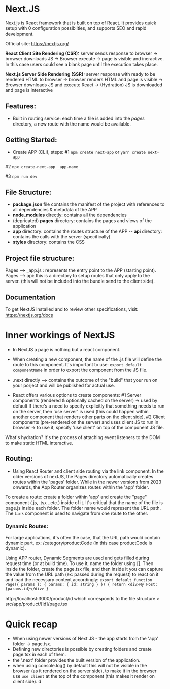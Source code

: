 # Next.JS

Next.js is React framework that is built on top of React. It provides quick setup with 0 configuration possiblities, and supports SEO and rapid development.

Official site: https://nextjs.org/

**React Client Site Rendering (CSR):**
server sends response to browser -> browser downloads JS -> Browser execute -> page is visible and ineractive. In this case users could see a blank page until the execution takes place.

**Next.js Server Side Rendering (SSR):**
server response with ready to be rendered HTML to browser -> browser renders HTML and page is visible -> Browser downloads JS and execute React -> (Hydration) JS is downloaded and page is interactive

## Features:
- Built in routing service: each time a file is added into the _pages_ directory, a new route with the name would be available.

## Getting Started:
- Create APP (CLI), steps:
#1
`npm create next-app`
or
`yarn create next-app`

#2 `npx create-next-app _app-name_`

#3 `npm run dev` 


## File Structure:
- **package.json** file contains the manifest of the project with references to all dependencies & metadata of the APP
- **node_modules** directly: contains all the dependencies
- (depricated) **pages** directory: contains the pages and views of the application 
- **app** directory: contains the routes structure of the APP 
-- **api** directory: contains the calls with the server (specifically)
- **styles** directory: contains the CSS

## Project file structure:
<!-- Below is not the latest concepts, as NextJS have a new concept of "app" which replaces pages-->
Pages --> _app.js : represents the entry point to the APP (starting point). 
Pages --> api: this is a directory to setup routes that only apply to the server. (this will not be included into the bundle send to the client side).

## Documentation
To get NextJS installed and to review other specifications, visit: https://nextjs.org/docs

# Inner workings of NextJS
- In NextJS a page is nothing but a react component.
- When creating a new component, the name of the .js file will define the route to this component.
It's important to use: 
`export default componentName`
in order to export the component from the JS file.

- .next directly --> contains the outcome of the "build" that your run on your porject and will be published for actual use.

- React offers various options to create components:
#1 Server components (rendered & optionally cached on the server) -> used by default
If there's a need to specify explicitly that something needs to run on the server, then 'use server' is used (this could happen within another component that renders other parts on the client side).
#2 Client components (pre-rendered on the server) and uses client JS to run in browser -> to use it, specify 'use client' on top of the component JS file.

What's hydration? It's the process of attaching event listeners to the DOM to make static HTML interactive.

## Routing:
- Using React Router and client side routing via the link component.
In the older versions of nextJS, the Pages directory automatically creates routes within the 'pages' folder. While in the newer versions from 2023 onwards, the App Router organizes routes within the 'app' folder.

To create a route: create a folder within 'app' and create the "page" component (.js, .tsx ..etc.) inside of it. It's critical that the name of the file is page.js inside each folder.
The folder name would represent the URL path.
The `Link` component is used to navigate from one route to the other.

### Dynamic Routes:
For large applications, it's often the case, that the URL path would contain dynamic part, ex: /category/productCode (in this case productCode is dynamic).

Using APP router, Dynamic Segments are used and gets filled during request time (or at build time).
To use it, name the folder using [].
Then inside the folder, create the page.tsx file, and then inside it you can capture the value from the URL path (ex: passed during the request) to react on it and load the necessary content accordingly:
`
export default function Page({ params }: { params: { id: string } }) {
  return <div>My Post: {params.id}</div>
}
`

http://localhost:3000/product/id which corresponds to the file structure > src/app/product/[id]/page.tsx


# Quick recap
- When using newer versions of Next.JS - the app starts from the 'app' folder -> page.tsx.
- Defining new directories is possible by creating folders and create page.tsx in each of them.
- the '.next' folder provides the built version of the application.
- when using console.log() by default this will not be visible in the browser (as it rendered on the server side), to make it in the browser use `use client` at the top of the component (this makes it render on client side).
d